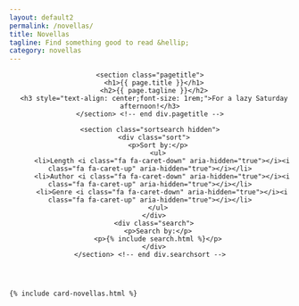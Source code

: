 ```yaml
---
layout: default2
permalink: /novellas/
title: Novellas
tagline: Find something good to read &hellip;
category: novellas
---
```


<div class="{{ page.title }}">

  <header class="pagehead">
    
<!-- end    <section class="breadcrumbs">
      <p class="xsmall"><span class="underline">Home</span> > <span class="bold">Short Stories</span></p>  
    </section>  div.breadcrumbs -->
    
    <section class="pagetitle">
      <h1>{{ page.title }}</h1>
      <h2>{{ page.tagline }}</h2>
      <h3 style="text-align: center;font-size: 1rem;">For a lazy Saturday afternoon!</h3>
    </section> <!-- end div.pagetitle -->
    
    <section class="sortsearch hidden">
      <div class="sort">
        <p>Sort by:</p>
        <ul>
          <li>Length <i class="fa fa-caret-down" aria-hidden="true"></i><i class="fa fa-caret-up" aria-hidden="true"></i></li>
          <li>Author <i class="fa fa-caret-down" aria-hidden="true"></i><i class="fa fa-caret-up" aria-hidden="true"></i></li>
          <li>Genre <i class="fa fa-caret-down" aria-hidden="true"></i><i class="fa fa-caret-up" aria-hidden="true"></i></li>
        </ul>
      </div>
      <div class="search">
        <p>Search by:</p>
        <p>{% include search.html %}</p>
      </div>
    </section> <!-- end div.searchsort -->

  </header>

  <div class="cf"></div>

  <section class="card__container">

    {% include card-novellas.html %}

  </section> <!-- end section .container .card__container -->


</div>


